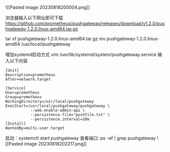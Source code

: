 ![[Pasted image 20230818200004.png]]

浏览器输入以下网址即可下载
https://github.com/prometheus/pushgateway/releases/download/v1.2.0/pushgateway-1.2.0.linux-amd64.tar.gz

tar xf pushgateway-1.2.0.linux-amd64.tar.gz
mv pushgateway-1.2.0.linux-amd64 /usr/local/pushgateway

增加systemd启动方式
vim /usr/lib/systemd/system/pushgateway.service
输入以下内容
```shell
[Unit]
Description=prometheus
After=network.target

[Service]
User=prometheus
Group=prometheus
WorkingDirectory=/usr/local/pushgateway
ExecStart=/usr/local/pushgateway/pushgateway \
           --web.enable-admin-api \
           --persistence.file="pushfile.txt" \
           --persistence.interval=10m
[Install]
WantedBy=multi-user.target
```

启动：systemctl start pushgateway
查看端口: ps -ef | grep pushgateway
![[Pasted image 20230818202217.png]]


